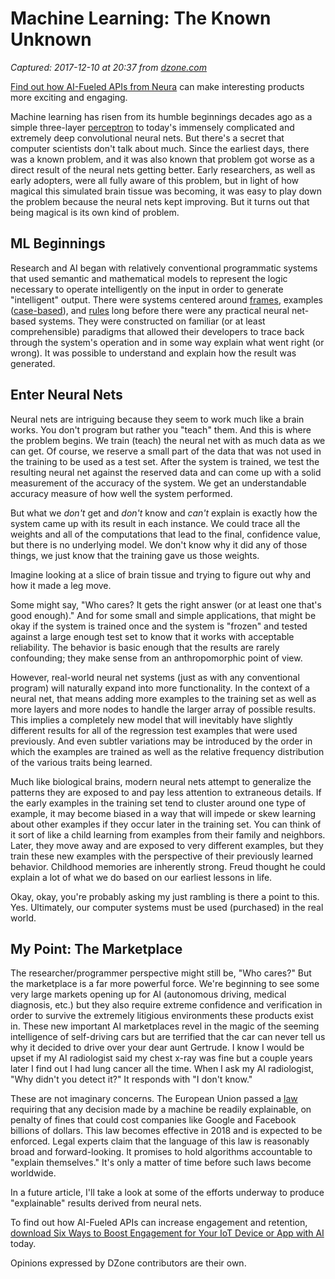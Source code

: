 # Machine Learning: The Known Unknown

_Captured: 2017-12-10 at 20:37 from [dzone.com](https://dzone.com/articles/machine-learning-the-known-unknown?edition=343111&utm_source=Daily%20Digest&utm_medium=email&utm_campaign=Daily%20Digest%202017-12-10)_

[Find out how AI-Fueled APIs from Neura](https://dzone.com/go?i=244221&u=https%3A%2F%2Fhubs.ly%2FH08wTJ10) can make interesting products more exciting and engaging.

Machine learning has risen from its humble beginnings decades ago as a simple three-layer [perceptron](https://web.csulb.edu/~cwallis/artificialn/History.htm) to today's immensely complicated and extremely deep convolutional neural nets. But there's a secret that computer scientists don't talk about much. Since the earliest days, there was a known problem, and it was also known that problem got worse as a direct result of the neural nets getting better. Early researchers, as well as early adopters, were all fully aware of this problem, but in light of how magical this simulated brain tissue was becoming, it was easy to play down the problem because the neural nets kept improving. But it turns out that being magical is its own kind of problem.

## ML Beginnings

Research and AI began with relatively conventional programmatic systems that used semantic and mathematical models to represent the logic necessary to operate intelligently on the input in order to generate "intelligent" output. There were systems centered around [frames](https://en.wikipedia.org/wiki/Frame_\(artificial_intelligence\)), examples ([case-based](http://artint.info/html/ArtInt_190.html)), and [rules](https://cs.stackexchange.com/questions/4972/whats-the-difference-between-a-rule-based-system-and-an-artificial-neural-netwo) long before there were any practical neural net-based systems. They were constructed on familiar (or at least comprehensible) paradigms that allowed their developers to trace back through the system's operation and in some way explain what went right (or wrong). It was possible to understand and explain how the result was generated.

## Enter Neural Nets

Neural nets are intriguing because they seem to work much like a brain works. You don't program but rather you "teach" them. And this is where the problem begins. We train (teach) the neural net with as much data as we can get. Of course, we reserve a small part of the data that was not used in the training to be used as a test set. After the system is trained, we test the resulting neural net against the reserved data and can come up with a solid measurement of the accuracy of the system. We get an understandable accuracy measure of how well the system performed.

But what we _don't_ get and _don't_ know and _can't_ explain is exactly how the system came up with its result in each instance. We could trace all the weights and all of the computations that lead to the final, confidence value, but there is no underlying model. We don't know why it did any of those things, we just know that the training gave us those weights.

Imagine looking at a slice of brain tissue and trying to figure out why and how it made a leg move.

Some might say, "Who cares? It gets the right answer (or at least one that's good enough)." And for some small and simple applications, that might be okay if the system is trained once and the system is "frozen" and tested against a large enough test set to know that it works with acceptable reliability. The behavior is basic enough that the results are rarely confounding; they make sense from an anthropomorphic point of view.

However, real-world neural net systems (just as with any conventional program) will naturally expand into more functionality. In the context of a neural net, that means adding more examples to the training set as well as more layers and more nodes to handle the larger array of possible results. This implies a completely new model that will inevitably have slightly different results for all of the regression test examples that were used previously. And even subtler variations may be introduced by the order in which the examples are trained as well as the relative frequency distribution of the various traits being learned.

Much like biological brains, modern neural nets attempt to generalize the patterns they are exposed to and pay less attention to extraneous details. If the early examples in the training set tend to cluster around one type of example, it may become biased in a way that will impede or skew learning about other examples if they occur later in the training set. You can think of it sort of like a child learning from examples from their family and neighbors. Later, they move away and are exposed to very different examples, but they train these new examples with the perspective of their previously learned behavior. Childhood memories are inherently strong. Freud thought he could explain a lot of what we do based on our earliest lessons in life.

Okay, okay, you're probably asking my just rambling is there a point to this. Yes. Ultimately, our computer systems must be used (purchased) in the real world.

## My Point: The Marketplace

The researcher/programmer perspective might still be, "Who cares?" But the marketplace is a far more powerful force. We're beginning to see some very large markets opening up for AI (autonomous driving, medical diagnosis, etc.) but they also require extreme confidence and verification in order to survive the extremely litigious environments these products exist in. These new important AI marketplaces revel in the magic of the seeming intelligence of self-driving cars but are terrified that the car can never tell us why it decided to drive over your dear aunt Gertrude. I know I would be upset if my AI radiologist said my chest x-ray was fine but a couple years later I find out I had lung cancer all the time. When I ask my AI radiologist, "Why didn't you detect it?" It responds with "I don't know."

These are not imaginary concerns. The European Union passed a [law](https://www.cio.com/article/3234305/privacy/eu-privacy-law-says-companies-need-to-explain-the-algorithms-they-use.html) requiring that any decision made by a machine be readily explainable, on penalty of fines that could cost companies like Google and Facebook billions of dollars. This law becomes effective in 2018 and is expected to be enforced. Legal experts claim that the language of this law is reasonably broad and forward-looking. It promises to hold algorithms accountable to "explain themselves." It's only a matter of time before such laws become worldwide.

In a future article, I'll take a look at some of the efforts underway to produce "explainable" results derived from neural nets.

To find out how AI-Fueled APIs can increase engagement and retention, [download Six Ways to Boost Engagement for Your IoT Device or App with AI](https://dzone.com/go?i=244222&u=https%3A%2F%2Fhubs.ly%2FH08wTJ50) today.

Opinions expressed by DZone contributors are their own.
